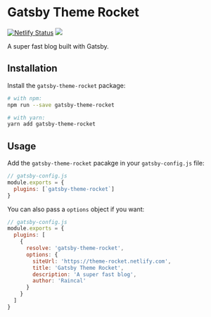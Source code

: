 # Gatsby Theme Rocket

[![Netlify Status](https://api.netlify.com/api/v1/badges/22c7923b-babe-4e50-9569-a208a878383b/deploy-status)](https://app.netlify.com/sites/theme-rocket/deploys)
![](https://github.com/Raincal/gatsby-theme-rocket/workflows/Node%20CI/badge.svg)

A super fast blog built with Gatsby.

## Installation

Install the `gatsby-theme-rocket` package:

```sh
# with npm:
npm run --save gatsby-theme-rocket

# with yarn:
yarn add gatsby-theme-rocket
```

## Usage

Add the `gatsby-theme-rocket` pacakge in your `gatsby-config.js` file:

```js
// gatsby-config.js
module.exports = {
  plugins: [`gatsby-theme-rocket`]
}
```

You can also pass a `options` object if you want:

```js
// gatsby-config.js
module.exports = {
  plugins: [
    {
      resolve: 'gatsby-theme-rocket',
      options: {
        siteUrl: 'https://theme-rocket.netlify.com',
        title: 'Gatsby Theme Rocket',
        description: 'A super fast blog',
        author: 'Raincal'
      }
    }
  ]
}
```
